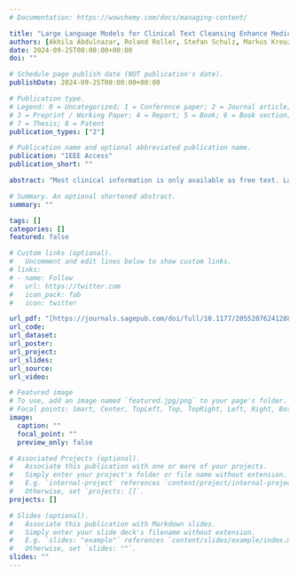 ```yaml
---
# Documentation: https://wowchemy.com/docs/managing-content/

title: "Large Language Models for Clinical Text Cleansing Enhance Medical Concept Normalization"
authors: [Akhila Abdulnazar, Roland Roller, Stefan Schulz, Markus Kreuzthaler]
date: 2024-09-25T00:00:00+00:00
doi: ""

# Schedule page publish date (NOT publication's date).
publishDate: 2024-09-25T00:00:00+00:00

# Publication type.
# Legend: 0 = Uncategorized; 1 = Conference paper; 2 = Journal article;
# 3 = Preprint / Working Paper; 4 = Report; 5 = Book; 6 = Book section;
# 7 = Thesis; 8 = Patent
publication_types: ["2"]

# Publication name and optional abbreviated publication name.
publication: "IEEE Access"
publication_short: ""

abstract: "Most clinical information is only available as free text. Large language models (LLMs) are increasingly applied to clinical data to streamline communication, enhance the accuracy of clinical documentation, and ultimately improve healthcare delivery. This study focuses on a corpus of anonymized clinical narratives in German. On the one hand it evaluates the use of ChatGPT for text cleaning, i.e., the automatic rephrasing of raw text into a more readable and standardized form, and on the other hand for retrieval-augmented generation (RAG). In both tasks, the final goal was medical concept normalization (MCN), i.e., the annotation of text segments with codes from a controlled vocabulary using natural language processing.We found that ChatGPT (GPT-4) significantly improves precision and recall compared to simple dictionary matching. For all scenarios, the importance of the underlying terminological basis was also demonstrated. Maximum F1 scores of 0.607, 0.735 and 0.754 (i.e, for top 1, 5 and 10 matches) were achieved through a pipeline including document cleaning, bi-encoder-based term matching based on a large domain dictionary linked to SNOMED CT, and finally re-ranking using RAG."

# Summary. An optional shortened abstract.
summary: ""

tags: []
categories: []
featured: false

# Custom links (optional).
#   Uncomment and edit lines below to show custom links.
# links:
# - name: Follow
#   url: https://twitter.com
#   icon_pack: fab
#   icon: twitter

url_pdf: "[https://journals.sagepub.com/doi/full/10.1177/20552076241288681](https://ieeexplore.ieee.org/stamp/stamp.jsp?arnumber=10703053)"
url_code: 
url_dataset:
url_poster:
url_project:
url_slides:
url_source:
url_video:

# Featured image
# To use, add an image named `featured.jpg/png` to your page's folder. 
# Focal points: Smart, Center, TopLeft, Top, TopRight, Left, Right, BottomLeft, Bottom, BottomRight.
image:
  caption: ""
  focal_point: ""
  preview_only: false

# Associated Projects (optional).
#   Associate this publication with one or more of your projects.
#   Simply enter your project's folder or file name without extension.
#   E.g. `internal-project` references `content/project/internal-project/index.md`.
#   Otherwise, set `projects: []`.
projects: []

# Slides (optional).
#   Associate this publication with Markdown slides.
#   Simply enter your slide deck's filename without extension.
#   E.g. `slides: "example"` references `content/slides/example/index.md`.
#   Otherwise, set `slides: ""`.
slides: ""
---
```

